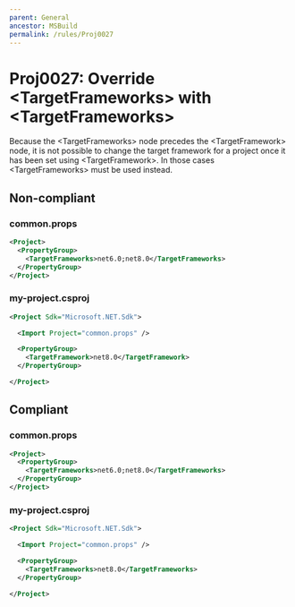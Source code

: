 ```yaml
---
parent: General
ancestor: MSBuild
permalink: /rules/Proj0027
---
```


# Proj0027: Override &lt;TargetFrameworks&gt; with &lt;TargetFrameworks&gt;
Because the &lt;TargetFrameworks&gt; node precedes the &lt;TargetFramework&gt;
node, it is not possible to change the target framework for a project once it
has been set using &lt;TargetFramework&gt;. In those cases &lt;TargetFrameworks&gt;
must be used instead.

## Non-compliant
### common.props
``` xml
<Project>
  <PropertyGroup>
    <TargetFrameworks>net6.0;net8.0</TargetFrameworks>
  </PropertyGroup>
</Project>
```

### my-project.csproj
``` xml
<Project Sdk="Microsoft.NET.Sdk">

  <Import Project="common.props" />

  <PropertyGroup>
    <TargetFramework>net8.0</TargetFramework>
  </PropertyGroup>

</Project>
```

## Compliant
### common.props
``` xml
<Project>
  <PropertyGroup>
    <TargetFrameworks>net6.0;net8.0</TargetFrameworks>
  </PropertyGroup>
</Project>
```

### my-project.csproj
``` xml
<Project Sdk="Microsoft.NET.Sdk">

  <Import Project="common.props" />

  <PropertyGroup>
    <TargetFrameworks>net8.0</TargetFrameworks>
  </PropertyGroup>

</Project>
```
